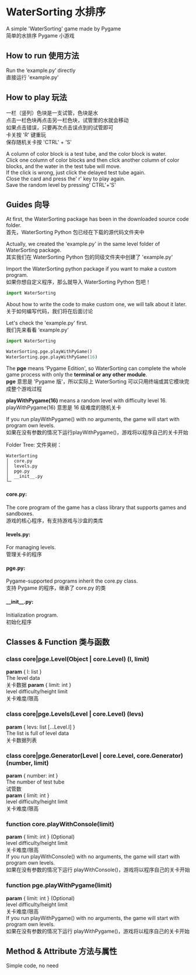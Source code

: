 # WaterSorting 水排序
A simple 'WaterSorting' game made by Pygame<br />
简单的水排序 Pygame 小游戏<br />
## How to run 使用方法<br />
Run the ‘example.py’ directly<br />
直接运行 'example.py'<br />

## How to play 玩法
一栏（竖列）色块是一支试管，色块是水<br />
点击一栏色块再点击另一栏色块，试管里的水就会移动<br />
如果点击错误，只要再次点击误点到的试管即可<br />
卡关按 'R' 键重玩<br />
保存随机关卡按 'CTRL' + 'S'

A column of color block is a test tube, and the color block is water.<br />
Click one column of color blocks and then click another column of color blocks, and the water in the test tube will move.<br />
If the click is wrong, just click the delayed test tube again.<br />
Close the card and press the' r' key to play again.<br />
Save the random level by pressing' CTRL'+'S'

## Guides 向导

At first, the WaterSorting package has been in the downloaded source code folder.<br />
首先，WaterSorting Python 包已经在下载的源代码文件夹中

Actually, we created the 'example.py' in the same level folder of WaterSorting package.<br />
其实我们在 WaterSorting Python 包的同级文件夹中创建了 'example.py'

Import the WaterSorting python package if you want to make a custom program.<br />
如果你想自定义程序，那么就导入 WaterSorting Python 包吧！
```python
import WaterSorting
```
About how to write the code to make custom one,  we will talk about it later.<br />
关于如何编写代码，我们将在后面讨论

Let's check the 'example.py' first.<br />
我们先来看看 ’example.py‘
```python
import WaterSorting

WaterSorting.pge.playWithPyGame()
WaterSorting.pge.playWithPyGame(16)
```
The __pge__ means 'Pygame Edition',
so WaterSorting can complete the whole game process with only the __terminal or any other module__.<br />
__pge__ 意思是 'Pygame 版'，所以实际上 WaterSorting 可以只用终端或其它模块完成整个游戏过程

__playWithPygame(16)__ means a random level with difficulty level 16.<br />
playWithPygame(16) 意思是 16 级难度的随机关卡

If you run playWithPygame() with no arguments, the game will start with program own levels.<br />
如果在没有参数的情况下运行playWithPygame()，游戏将以程序自己的关卡开始

Folder Tree:
文件夹树：
```
WaterSorting
│  core.py
│  levels.py
│  pge.py
│  __init__.py
└─
```
#### core.py:
The core program of the game has a class library that supports games and sandboxes.<br />
游戏的核心程序，有支持游戏与沙盒的类库
#### levels.py:
For managing levels.<br />
管理关卡的程序
#### pge.py:
Pygame-supported programs inherit the core.py class.<br />
支持 Pygame 的程序，继承了 core.py 的类
#### \_\_init__.py:
Initialization program.<br />
初始化程序
## Classes & Function 类与函数
### class core|pge.Level(Object | core.Level) (l, limit)
__param__ { l: list }<br />
The level data<br />
关卡数据
__param__ { limit: int }<br />
level difficulty/height limit<br />
关卡难度/限高
### class core|pge.Levels(Level | core.Level) (levs)
__param__ { levs: list [...Level.l] }<br />
The list is full of level data<br />
关卡数据列表

### class core|pge.Generator(Level | core.Level, core.Generator) (number, limit)
__param__ { number: int }<br />
The number of test tube<br />
试管数<br />
__param__ { limit: int }<br />
level difficulty/height limit<br />
关卡难度/限高
### function core.playWithConsole(limit)
__param__ { limit: int } (Optional)<br />
level difficulty/height limit<br />
关卡难度/限高<br />
If you run playWithConsole() with no arguments, the game will start with program own levels.<br />
如果在没有参数的情况下运行 playWithConsole()，游戏将以程序自己的关卡开始
### function pge.playWithPygame(limit)
__param__ { limit: int } (Optional)<br />
level difficulty/height limit<br />
关卡难度/限高<br />
If you run playWithPygame() with no arguments, the game will start with program own levels.<br />
如果在没有参数的情况下运行 playWithPygame()，游戏将以程序自己的关卡开始<br />
## Method & Attribute 方法与属性
Simple code, no need